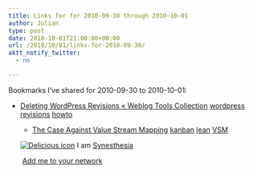 ```yaml
---
title: Links for for 2010-09-30 through 2010-10-01
author: Julian
type: post
date: 2010-10-01T21:00:00+00:00
url: /2010/10/01/links-for-2010-09-30/
aktt_notify_twitter:
  - no

---
```

Bookmarks I&#8217;ve shared for 2010-09-30 to 2010-10-01:

  * [Deleting WordPress Revisions &laquo; Weblog Tools Collection][1] 
    [wordpress][2] [revisions][3] [howto][4] </li> 
    
      * [The Case Against Value Stream Mapping][5] 
        [kanban][6] [lean][7] [VSM][8] </li> </ul> 
        
        <p class="deliciouslink">
          <a href="https://del.icio.us/synesthesia" title="See all my bookmarks on del.icio.us"><img src="https://www.synesthesia.co.uk/images/deliciousicon.jpg" alt="Delicious icon" /></a>&nbsp;I am <a href="https://del.icio.us/synesthesia" title="See all my bookmarks on del.icio.us">Synesthesia</a>
        </p>
        
        <p class="deliciouslink">
          <a href="https://del.icio.us/network?add=synesthesia" title="Add me to your del.icio.us network"><img src="https://www.synesthesia.co.uk/images/add.gif" alt="" /></a>&nbsp;<a href="https://del.icio.us/network?add=synesthesia" title="Add me to your del.icio.us network">Add me to your network</a>
        </p>

 [1]: https://weblogtoolscollection.com/archives/2010/09/28/deleting-wordpress-revisions
 [2]: https://delicious.com/synesthesia/wordpress
 [3]: https://delicious.com/synesthesia/revisions
 [4]: https://delicious.com/synesthesia/howto
 [5]: https://leanandkanban.wordpress.com/2010/09/30/the-case-against-value-stream-mapping
 [6]: https://delicious.com/synesthesia/kanban
 [7]: https://delicious.com/synesthesia/lean
 [8]: https://delicious.com/synesthesia/VSM